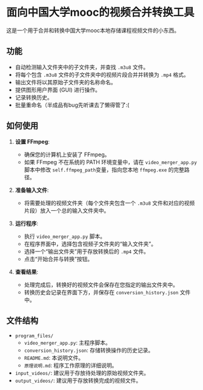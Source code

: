 # 面向中国大学mooc的视频合并转换工具


这是一个用于合并和转换中国大学mooc本地存储课程视频文件的小东西。

## 功能

- 自动检测输入文件夹中的子文件夹，并查找 `.m3u8` 文件。
- 将每个包含 `.m3u8` 文件的子文件夹中的视频片段合并并转换为 `.mp4` 格式。
- 输出文件将以其原始子文件夹的名称命名。
- 提供图形用户界面 (GUI) 进行操作。
- 记录转换历史。
- 批量重命名（半成品有bug先听课去了懒得管了:(





## 如何使用





1.  **设置 FFmpeg**:   
    *   确保您的计算机上安装了 FFmpeg。
    *   如果 FFmpeg 不在系统的 PATH 环境变量中，请在 `video_merger_app.py` 脚本中修改 `self.ffmpeg_path`变量，指向您本地 `ffmpeg.exe` 的完整路径。

2.  **准备输入文件**: 
    *   将需要处理的视频文件夹（每个文件夹包含一个 `.m3u8` 文件和对应的视频片段）放入一个总的输入文件夹中。
3.  **运行程序**: 
    *   执行 `video_merger_app.py` 脚本。
    *   在程序界面中，选择包含视频子文件夹的“输入文件夹”。
    *   选择一个“输出文件夹”用于存放转换后的 `.mp4` 文件。
    *   点击“开始合并与转换”按钮。
4.  **查看结果**: 
    *   处理完成后，转换好的视频文件会保存在您指定的输出文件夹中。
    *   转换历史会记录在界面下方，并保存在 `conversion_history.json` 文件中。

## 文件结构

-   `program_files/`
    -   `video_merger_app.py`: 主程序脚本。
    -   `conversion_history.json`: 存储转换操作的历史记录。
    -   `README.md`: 本说明文件。
    -   `原理说明.md`: 程序工作原理的详细说明。
-   `input_videos/`: 建议用于存放待处理的原始视频文件夹。
-   `output_videos/`: 建议用于存放转换完成的视频文件。
